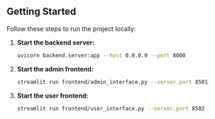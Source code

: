 ## Getting Started

Follow these steps to run the project locally:

1. **Start the backend server:**
   ```bash
   uvicorn backend.server:app --host 0.0.0.0 --port 8000
   ```

2. **Start the admin frontend:**
   ```bash
   streamlit run frontend/admin_interface.py --server.port 8501
   ```

3. **Start the user frontend:**
   ```bash
   streamlit run frontend/user_interface.py --server.port 8502
   ```